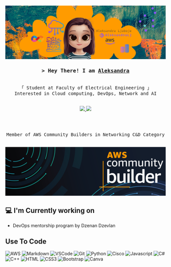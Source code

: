 ![Aleksandra Ljuboje Image](assets/banner2.png)
<!-- <h2 align='center'>Lakshmanan Meiyappan @ Laxmena</h2>
<p align='center'><b>Graduate Student at University of Illinois at Chicago</b></p> -->
<!-- Intro  -->
<h3 align="center">
        <samp>&gt; Hey There! I am
                <b><a target="_blank" href="https://www.linkedin.com/in/aleksandra-ljuboje-023864235/?originalSubdomain=ba">Aleksandra </a></b>
        </samp>
</h3>



<p align="center"> 
  <samp>
    <a href="https://www.google.com/search?q=Saif+Al+Siam"></a>
    <br>
    「 Student at Faculty of Electrical Engineering 」</br>
     Interested in Cloud computing, DevOps, Network and AI  
    <br>
    <br>
  </samp>
</p>

<p align="center">


 <a href="https://www.linkedin.com/in/aleksandra-ljuboje-023864235/?originalSubdomain=ba" target="_blank">
 <img src="https://skillicons.dev/icons?i=linkedin" /> </a>

  <a href="https://twitter.com/AleksandraLj22?t=fd4OqYW-MfCbnA0LCD6jrw&s=09" target="_blank">
 <img src="https://skillicons.dev/icons?i=twitter" /> </a>
  
 
 
</p>
<br />
<p align="center"> 
  <samp>
    <a href="https://www.google.com/search?q=Saif+Al+Siam"></a>
    <br>
    Member of AWS Community Builders in Networking C&D Category 
    <br>
    <br>
  </samp>
</p>

![AWS Badge](assets/Community%20Builder%20LinkedIn%201400px%20ALT.png)

</p>

<h2>💻 I'm Currently working on</h2>

- DevOps mentorship program by Dzenan Dzevlan 



## Use To Code
![AWS](https://img.shields.io/badge/Amazon_AWS-FF9900?style=for-the-badge&logo=amazonaws&logoColor=white)
![Markdown](https://img.shields.io/badge/Markdown-000000?style=for-the-badge&logo=markdown&logoColor=white)
![VSCode](https://img.shields.io/badge/Visual_Studio-0078d7?style=for-the-badge&logo=visual%20studio&logoColor=white)
![Git](https://img.shields.io/badge/Git-F05032?style=for-the-badge&logo=git&logoColor=white)
![Python](https://img.shields.io/badge/python-3670A0?style=for-the-badge&logo=python&logoColor=ffdd54)
![Cisco](https://img.shields.io/badge/cisco-%23049fd9.svg?style=for-the-badge&logo=cisco&logoColor=black)
![Javascript](https://img.shields.io/badge/Javascript-F0DB4F?style=for-the-badge&labelColor=black&logo=javascript&logoColor=F0DB4F)
![C#](https://img.shields.io/badge/c%23-%23239120.svg?style=for-the-badge&logo=c-sharp&logoColor=white)
![C++](https://img.shields.io/badge/c++-%2300599C.svg?style=for-the-badge&logo=c%2B%2B&logoColor=white)
![HTML](https://img.shields.io/badge/HTML5-E34F26?style=for-the-badge&logo=html5&logoColor=white)
![CSS3](https://img.shields.io/badge/CSS3-1572B6?style=for-the-badge&logo=css3&logoColor=white)
![Bootstrap](https://img.shields.io/badge/Bootstrap-563D7C?style=for-the-badge&logo=bootstrap&logoColor=white)
![Canva](https://img.shields.io/badge/Canva-%2300C4CC.svg?style=for-the-badge&logo=Canva&logoColor=white)
<br/>

